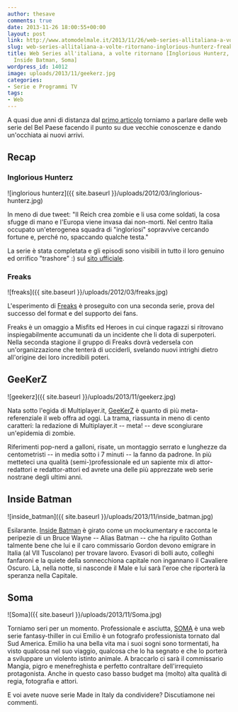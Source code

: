 ```yaml
---
author: thesave
comments: true
date: 2013-11-26 18:00:55+00:00
layout: post
link: http://www.atomodelmale.it/2013/11/26/web-series-allitaliana-a-volte-ritornano-inglorious-hunterz-freaks-geekerz-inside-batman-soma/
slug: web-series-allitaliana-a-volte-ritornano-inglorious-hunterz-freaks-geekerz-inside-batman-soma
title: Web Series all'italiana, a volte ritornano [Inglorious Hunterz, Freaks, GeeKerZ,
  Inside Batman, Soma]
wordpress_id: 14012
image: uploads/2013/11/geekerz.jpg
categories:
- Serie e Programmi TV
tags:
- Web
---
```


A quasi due anni di distanza dal [primo articolo](/2012/03/31/web-series-allitaliana-prodotti-doc-garantiti-inglorious-hunters-e-freaks/) torniamo a parlare delle web serie del Bel Paese facendo il punto su due vecchie conoscenze e dando un'occhiata ai nuovi arrivi.

## Recap

### Inglorious Hunterz

![inglorious hunterz]({{ site.baseurl }}/uploads/2012/03/inglorious-hunterz.jpg)

In meno di due tweet: "Il Reich crea zombie e li usa come soldati, la cosa sfugge di mano e l'Europa viene invasa dai non-morti. Nel centro Italia occupato un'eterogenea squadra di "ingloriosi" sopravvive cercando fortune e, perché no, spaccando qualche testa."

La serie è stata completata e gli episodi sono visibili in tutto il loro genuino ed orrifico "trashore" :) sul [sito ufficiale](http://www.inglorioushunterz.com/).

### Freaks

![freaks]({{ site.baseurl }}/uploads/2012/03/freaks.jpg)

L'esperimento di [Freaks](http://www.freakstheseries.com/) è proseguito con una seconda serie, prova del successo del format e del supporto dei fans.

Freaks è un omaggio a Misfits ed Heroes in cui cin­que ragazzi si ritro­vano inspie­ga­bil­mente accu­mu­nati da un inci­dente che li dota di superpoteri. Nella seconda stagione il gruppo di Freaks dovrà vedersela con un'organizzazione che tenterà di ucciderli, svelando nuovi intrighi dietro all'origine dei loro incredibili poteri.

## GeeKerZ

![geekerz]({{ site.baseurl }}/uploads/2013/11/geekerz.jpg)

Nata sotto l'egida di Multiplayer.it, [GeeKerZ](http://www.geekerz.it/) è quanto di più meta-referenziale il web offra ad oggi. La trama, riassunta in meno di cento caratteri: la redazione di Multiplayer.it -- meta! -- deve scongiurare un'epidemia di zombie.

Riferimenti pop-nerd a galloni, risate, un montaggio serrato e lunghezze da centometristi -- in media sotto i 7 minuti -- la fanno da padrone. In più metteteci una qualità (semi-)professionale ed un sapiente mix di attor-redattori e redattor-attori ed avrete una delle più apprezzate web serie nostrane degli ultimi anni.

## Inside Batman

![inside_batman]({{ site.baseurl }}/uploads/2013/11/inside_batman.jpg)

Esilarante. [Inside Batman](http://www.youtube.com/user/InsideBatman) è girato come un mockumentary e racconta le peripezie di un Bruce Wayne -- Alias Batman -- che ha ripulito Gothan talmente bene che lui e il caro commissario Gordon devono emigrare in Italia (al VII Tuscolano) per trovare lavoro. Evasori di bolli auto, colleghi fanfaroni e la quiete della sonnecchiona capitale non ingannano il Cavaliere Oscuro. Là, nella notte, si nasconde il Male e lui sarà l'eroe che riporterà la speranza nella Capitale.

## Soma

![Soma]({{ site.baseurl }}/uploads/2013/11/Soma.jpg)

Torniamo seri per un momento. Professionale e asciutta, [SOMA](http://www.youtube.com/somalaserie) è una web serie fantasy-thiller in cui Emilio è un fotografo professionista tornato dal Sud America. Emilio ha una bella vita ma i suoi sogni sono tormentati, ha visto qualcosa nel suo viaggio, qualcosa che lo ha segnato e che lo porterà a sviluppare un violento istinto animale. A braccarlo ci sarà il commissario Mangia, pigro e menefreghista e perfetto contraltare dell'irrequieto protagonista. Anche in questo caso basso budget ma (molto) alta qualità di regia, fotografia e attori.

E voi avete nuove serie Made in Italy da condividere? Discutiamone nei commenti.
